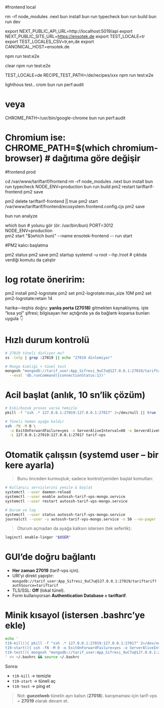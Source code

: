 

#frontend  local 

rm -rf node_modules  .next
bun install
bun run typecheck
bun run build
bun run dev


export NEXT_PUBLIC_API_URL=http://localhost:5019/api
export NEXT_PUBLIC_SITE_URL=https://ensotek.de
export TEST_LOCALE=tr
export TEST_LOCALES_CSV=tr,en,de
export CANONICAL_HOST=ensotek.de

npm run test:e2e

clear
npm run test:e2e



TEST_LOCALE=de RECIPE_TEST_PATH=/de/recipes/xxx npm run test:e2e

lighthous test.. 
crom 
bun run perf:audit
# veya
CHROME_PATH=/usr/bin/google-chrome bun run perf:audit
# Chromium ise: CHROME_PATH=$(which chromium-browser)  # dağıtıma göre değişir




#frontend  prod

cd /var/www/tariftarif/frontend
rm -rf node_modules  .next
bun install
bun run typecheck
NODE_ENV=production bun run build
pm2 restart tariftarif-frontend
pm2 save


pm2 delete tariftarif-frontend || true
pm2 start /var/www/tariftarif/frontend/ecosystem.frontend.config.cjs
pm2 save




bun run analyze

which bun         # yolunu gör (ör: /usr/bin/bun)
PORT=3012 NODE_ENV=production \
pm2 start "$(which bun)" --name ensotek-frontend -- run start


#PM2 kalıcı başlatma

pm2 status
pm2 save
pm2 startup systemd -u root --hp /root   # çıktıda verdiği komutu da çalıştır
# log rotate öneririm:
pm2 install pm2-logrotate
pm2 set pm2-logrotate:max_size 10M
pm2 set pm2-logrotate:retain 14



harika—teşhis doğru: **yanlış porta (27018)** gitmekten kaynaklıymış.
işte “kısa yol” şifresi; bilgisayarı her açtığında ya da bağlantı koparsa bunları uygula 👇

# Hızlı durum kontrolü

```bash
# 27019 tüneli dinliyor mu?
ss -lntp | grep :27019 || echo "27019 dinlemiyor"

# Mongo kimliği + tünel test
mongosh "mongodb://tarif_user:App_Sifresi_9uC7u@127.0.0.1:27019/tariftarif?authSource=tariftarif" \
  --eval 'db.runCommand({connectionStatus:1})'
```

# Acil başlat (anlık, 10 sn’lik çözüm)

```bash
# Eski/bozuk proses varsa temizle
pkill -f "ssh .* 127.0.0.1:27019:127.0.0.1:27017" 2>/dev/null || true

# Tüneli hemen ayağa kaldır
ssh -fN -M 0 \
  -o ExitOnForwardFailure=yes -o ServerAliveInterval=60 -o ServerAliveCountMax=3 \
  -L 127.0.0.1:27019:127.0.0.1:27017 tarif-vps
```

# Otomatik çalışsın (systemd user – bir kere ayarla)

> Bunu önceden kurmuştuk; sadece kontrol/yeniden başlat komutları:

```bash
# Kullanıcı servislerini yenile & başlat
systemctl --user daemon-reload
systemctl --user enable autossh-tarif-vps-mongo.service
systemctl --user restart autossh-tarif-vps-mongo.service

# Durum ve log
systemctl --user status autossh-tarif-vps-mongo.service
journalctl --user -u autossh-tarif-vps-mongo.service -n 50 --no-pager
```

> Oturum açmadan da ayağa kalksın istersen (tek seferlik):

```bash
loginctl enable-linger "$USER"
```

# GUI’de doğru bağlantı

* **Her zaman 27019** (tarif-vps için).
* URI’yi direkt yapıştır:
  `mongodb://tarif_user:App_Sifresi_9uC7u@127.0.0.1:27019/tariftarif?authSource=tariftarif`
* TLS/SSL: **Off** (lokal tünel).
* Form kullanıyorsan **Authentication Database = tariftarif**.

# Minik kısayol (istersen .bashrc’ye ekle)

```bash
echo '
t19-kill(){ pkill -f "ssh .* 127.0.0.1:27019:127.0.0.1:27017" 2>/dev/null || true; }
t19-start(){ ssh -fN -M 0 -o ExitOnForwardFailure=yes -o ServerAliveInterval=60 -o ServerAliveCountMax=3 -L 127.0.0.1:27019:127.0.0.1:27017 tarif-vps; }
t19-test(){ mongosh "mongodb://tarif_user:App_Sifresi_9uC7u@127.0.0.1:27019/tariftarif?authSource=tariftarif" --eval "db.runCommand({ping:1})"; }
' >> ~/.bashrc && source ~/.bashrc
```

Sonra:

* `t19-kill` → temizle
* `t19-start` → tüneli aç
* `t19-test` → ping et

> Not: **guezelweb** tünelin ayrı kalsın (**27018**). karışmaması için tarif-vps = **27019** olarak devam et.
